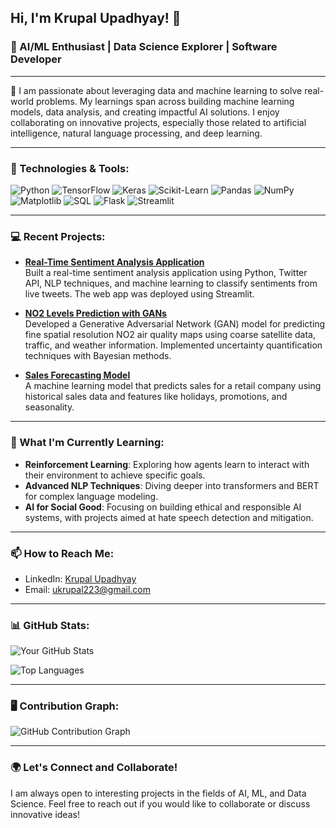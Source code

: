 ## Hi, I'm Krupal Upadhyay! 👋

### 🌟 AI/ML Enthusiast | Data Science Explorer | Software Developer 

---

🚀 I am passionate about leveraging data and machine learning to solve real-world problems. My learnings span across building machine learning models, data analysis, and creating impactful AI solutions. I enjoy collaborating on innovative projects, especially those related to artificial intelligence, natural language processing, and deep learning.

---

### 🔧 Technologies & Tools:
![Python](https://img.shields.io/badge/-Python-blue?style=flat&logo=python)
![TensorFlow](https://img.shields.io/badge/-TensorFlow-orange?style=flat&logo=tensorflow)
![Keras](https://img.shields.io/badge/-Keras-red?style=flat&logo=keras)
![Scikit-Learn](https://img.shields.io/badge/-Scikit_Learn-ff69b4?style=flat&logo=scikit-learn)
![Pandas](https://img.shields.io/badge/-Pandas-yellow?style=flat&logo=pandas)
![NumPy](https://img.shields.io/badge/-NumPy-lightblue?style=flat&logo=numpy)
![Matplotlib](https://img.shields.io/badge/-Matplotlib-brightgreen?style=flat&logo=matplotlib)
![SQL](https://img.shields.io/badge/-SQL-lightgray?style=flat&logo=postgresql)
![Flask](https://img.shields.io/badge/-Flask-black?style=flat&logo=flask)
![Streamlit](https://img.shields.io/badge/-Streamlit-ff4b4b?style=flat&logo=streamlit)

---

### 💻 Recent Projects:

- **[Real-Time Sentiment Analysis Application](https://github.com/yourusername/sentiment-analysis-app)**  
  Built a real-time sentiment analysis application using Python, Twitter API, NLP techniques, and machine learning to classify sentiments from live tweets. The web app was deployed using Streamlit.

- **[NO2 Levels Prediction with GANs](https://github.com/yourusername/NO2-prediction)**  
  Developed a Generative Adversarial Network (GAN) model for predicting fine spatial resolution NO2 air quality maps using coarse satellite data, traffic, and weather information. Implemented uncertainty quantification techniques with Bayesian methods.

- **[Sales Forecasting Model](https://github.com/yourusername/sales-forecasting)**  
  A machine learning model that predicts sales for a retail company using historical sales data and features like holidays, promotions, and seasonality.

---

### 🌱 What I'm Currently Learning:
- **Reinforcement Learning**: Exploring how agents learn to interact with their environment to achieve specific goals.
- **Advanced NLP Techniques**: Diving deeper into transformers and BERT for complex language modeling.
- **AI for Social Good**: Focusing on building ethical and responsible AI systems, with projects aimed at hate speech detection and mitigation.

---

### 📫 How to Reach Me:
- LinkedIn: [Krupal Upadhyay](https://www.linkedin.com/in/krupal-upadhyay-a947b2231/)
- Email: [ukrupal223@gmail.com](ukrupal223@gmail.com)

---

### 📊 GitHub Stats:
![Your GitHub Stats](https://github-readme-stats.vercel.app/api?username=KrupalUpadhyay&show_icons=true&theme=radical)

![Top Languages](https://github-readme-stats.vercel.app/api/top-langs/?username=KrupalUpadhyay&layout=compact&theme=radical)

---

### 🖥️ Contribution Graph:
![GitHub Contribution Graph](https://activity-graph.herokuapp.com/graph?username=KrupalUpadhyay&theme=react-dark)

---

### 🌍 Let's Connect and Collaborate!
I am always open to interesting projects in the fields of AI, ML, and Data Science. Feel free to reach out if you would like to collaborate or discuss innovative ideas!

